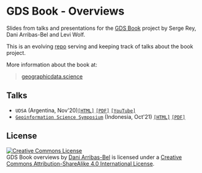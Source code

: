 # GDS Book - Overviews

Slides from talks and presentations for the [GDS Book](https://geographicdata.science) project
by Serge Rey, Dani Arribas-Bel and Levi Wolf.

This is an evolving [repo](https://darribas.org/gdsbook_overview) serving and keeping track of talks about the book project.

More information about the book at:

> [geographicdata.science](https://geographicdata.science)

## Talks

- `UDSA` (Argentina, Nov'20)[`[HTML]`](202011_uds/index.html) [`[PDF]`](202011_ids/index.pdf) [`[YouTube]`](https://www.youtube.com/watch?v=K5wWn5ZOOZ0)
- [`Geoinformation Science Symposium`](https://gss.geo.ugm.ac.id/gss-2021) (Indonesia, Oct'21) [`[HTML]`](202110_gss/index.html) [`[PDF]`](202110_gss/index.pdf)

## License

<a rel="license" href="http://creativecommons.org/licenses/by-sa/4.0/"><img alt="Creative Commons License" style="border-width:0" src="https://i.creativecommons.org/l/by-sa/4.0/88x31.png" /></a><br /><span xmlns:dct="http://purl.org/dc/terms/" property="dct:title">GDS Book overviews</span> by <a xmlns:cc="http://creativecommons.org/ns#" href="http://darribas.org" property="cc:attributionName" rel="cc:attributionURL">Dani Arribas-Bel</a> is licensed under a <a rel="license" href="http://creativecommons.org/licenses/by-sa/4.0/">Creative Commons Attribution-ShareAlike 4.0 International License</a>.
